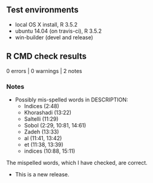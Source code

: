 ## Test environments
* local OS X install, R 3.5.2
* ubuntu 14.04 (on travis-ci), R 3.5.2
* win-builder (devel and release)

## R CMD check results

0 errors | 0 warnings | 2 notes

### Notes

* Possibly mis-spelled words in DESCRIPTION:
    * Indices (2:48)
    * Khorashadi (13:22)
    * Saltelli (11:29)
    * Sobol (2:29, 10:81, 14:61)
    * Zadeh (13:33)
    * al (11:41, 13:42)
    * et (11:38, 13:39)
    * indices (10:88, 15:11)

The mispelled words, which I have checked, are correct.

* This is a new release.
